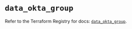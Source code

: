 # `data_okta_group`

Refer to the Terraform Registry for docs: [`data_okta_group`](https://registry.terraform.io/providers/okta/okta/4.11.1/docs/data-sources/group).
